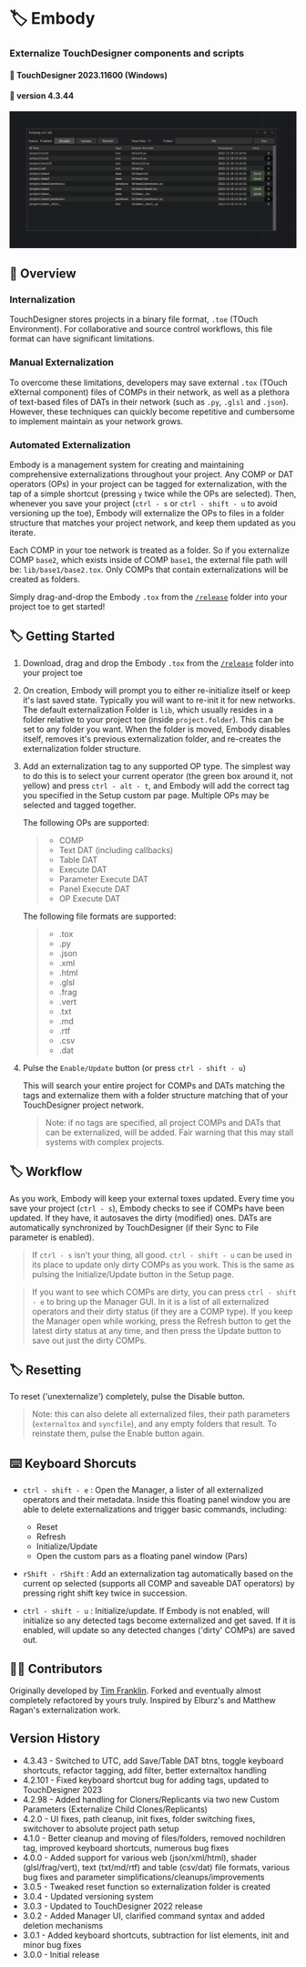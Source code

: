 # :label: Embody
### Externalize TouchDesigner components and scripts
#### :floppy_disk: TouchDesigner 2023.11600 (Windows)
#### :floppy_disk: version 4.3.44

<img src='https://raw.githubusercontent.com/dylanroscover/Embody/master/img/screenshot1.jpg'>

## :notebook_with_decorative_cover: Overview
### Internalization
TouchDesigner stores projects in a binary file format, `.toe` (TOuch Environment). For collaborative and source control workflows, this file format can have significant limitations.

### Manual Externalization
To overcome these limitations, developers may save external `.tox` (TOuch eXternal component) files of COMPs in their network, as well as a plethora of text-based files of DATs in their network (such as `.py`, `.glsl` and `.json`). However, these techniques can quickly become repetitive and cumbersome to implement maintain as your network grows.

### Automated Externalization
Embody is a management system for creating and maintaining comprehensive externalizations throughout your project. Any COMP or DAT operators (OPs) in your project can be tagged for externalization, with the tap of a simple shortcut (pressing `y` twice while the OPs are selected). Then, whenever you save your project (`ctrl - s` or `ctrl - shift - u` to avoid versioning up the toe), Embody will externalize the OPs to files in a folder structure that matches your project network, and keep them updated as you iterate.

Each COMP in your toe network is treated as a folder. So if you externalize COMP `base2`, which exists inside of COMP `base1`, the external file path will be: `lib/base1/base2.tox`. Only COMPs that contain externalizations will be created as folders.

Simply drag-and-drop the Embody `.tox` from the [`/release`](https://github.com/dylanroscover/Embody/tree/master/release) folder into your project toe to get started!

## :label: Getting Started
1. Download, drag and drop the Embody `.tox` from the [`/release`](https://github.com/dylanroscover/Embody/tree/master/release) folder into your project toe

2. On creation, Embody will prompt you to either re-initialize itself or keep it's last saved state. Typically you will want to re-init it for new networks. The default externalization Folder is `lib`, which usually resides in a folder relative to your project toe (inside `project.folder`). This can be set to any folder you want. When the folder is moved, Embody disables itself, removes it's previous externalization folder, and re-creates the externalization folder structure.

3. Add an externalization tag to any supported OP type. The simplest way to do this is to select your current operator (the green box around it, not yellow) and press `ctrl - alt - t`, and Embody will add the correct tag you specified in the Setup custom par page. Multiple OPs may be selected and tagged together.

	The following OPs are supported:
	> - COMP
	> - Text DAT (including callbacks)
	> - Table DAT
	> - Execute DAT
	> - Parameter Execute DAT
	> - Panel Execute DAT
	> - OP Execute DAT

	The following file formats are supported:
	> - .tox
	> - .py
	> - .json
	> - .xml
	> - .html
	> - .glsl
	> - .frag
	> - .vert
	> - .txt
	> - .md
	> - .rtf
	> - .csv
	> - .dat

4. Pulse the `Enable/Update` button (or press `ctrl - shift - u`)

	This will search your entire project for COMPs and DATs matching the tags and externalize them with a folder structure matching that of your TouchDesigner project network.

	> Note: if no tags are specified, all project COMPs and DATs that can be externalized, will be added. Fair warning that this may stall systems with complex projects.

## :label: Workflow
As you work, Embody will keep your external toxes updated. Every time you save your project (`ctrl - s`), Embody checks to see if COMPs have been updated. If they have, it autosaves the dirty (modified) ones. DATs are automatically synchronized by TouchDesigner (if their Sync to File parameter is enabled).

> If `ctrl - s` isn't your thing, all good. `ctrl - shift - u` can be used in its place to update only dirty COMPs as you work. This is the same as pulsing the Initialize/Update button in the Setup page.

> If you want to see which COMPs are dirty, you can press `ctrl - shift - e` to bring up the Manager GUI. In it is a list of all externalized operators and their dirty status (if they are a COMP type). If you keep the Manager open while working, press the Refresh button to get the latest dirty status at any time, and then press the Update button to save out just the dirty COMPs.


## :label: Resetting
To reset ('unexternalize') completely, pulse the Disable button.

> Note: this can also delete all externalized files, their path parameters (`externaltox` and `syncfile`), and any empty folders that result. To reinstate them, pulse the Enable button again.

## :keyboard: Keyboard Shorcuts
- `ctrl - shift - e` :  Open the Manager, a lister of all externalized operators and their metadata. Inside this floating panel window you are able to delete externalizations and trigger basic commands, including:
	- Reset
	- Refresh
	- Initialize/Update
	- Open the custom pars as a floating panel window (Pars)

- `rShift - rShift` : Add an externalization tag automatically based on the current op selected (supports all COMP and saveable DAT operators) by pressing right shift key twice in succession.

- `ctrl - shift - u` : Initialize/update. If Embody is not enabled, will initialize so any detected tags become externalized and get saved. If it is enabled, will update so any detected changes ('dirty' COMPs) are saved out.

## :man_juggling: Contributors
Originally developed by [Tim Franklin](https://github.com/franklin113/). Forked and eventually almost completely refactored by yours truly. Inspired by Elburz's and Matthew Ragan's externalization work.

## Version History
- 4.3.43 - Switched to UTC, add Save/Table DAT btns, toggle keyboard shortcuts, refactor tagging, add filter, better externaltox handling
- 4.2.101 - Fixed keyboard shortcut bug for adding tags, updated to TouchDesigner 2023
- 4.2.98 - Added handling for Cloners/Replicants via two new Custom Parameters (Externalize Child Clones/Replicants)
- 4.2.0 - UI fixes, path cleanup, init fixes, folder switching fixes, switchover to absolute project path setup
- 4.1.0 - Better cleanup and moving of files/folders, removed nochildren tag, improved keyboard shortcuts, numerous bug fixes
- 4.0.0 - Added support for various web (json/xml/html), shader (glsl/frag/vert), text (txt/md/rtf) and table (csv/dat) file formats, various bug fixes and parameter simplifications/cleanups/improvements
- 3.0.5 - Tweaked reset function so externalization folder is created
- 3.0.4 - Updated versioning system
- 3.0.3 - Updated to TouchDesigner 2022 release 
- 3.0.2 - Added Manager UI, clarified command syntax and added deletion mechanisms
- 3.0.1 - Added keyboard shortcuts, subtraction for list elements, init and minor bug fixes 
- 3.0.0 - Initial release
